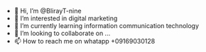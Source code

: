 - 👋 Hi, I’m @BlirayT-nine 
- 👀 I’m interested in digital marketing 
- 🌱 I’m currently learning information communication technology 
- 💞️ I’m looking to collaborate on ...
- 📫 How to reach me on whatapp +09169030128

<!---
BlirayT-nine/BlirayT-nine is a ✨ special ✨ repository because its `README.md` (this file) appears on your GitHub profile.
You can click the Preview link to take a look at your changes.
--->
